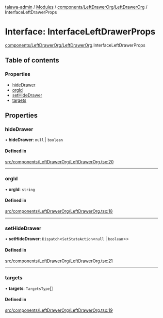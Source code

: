 [talawa-admin](../README.md) / [Modules](../modules.md) / [components/LeftDrawerOrg/LeftDrawerOrg](../modules/components_LeftDrawerOrg_LeftDrawerOrg.md) / InterfaceLeftDrawerProps

# Interface: InterfaceLeftDrawerProps

[components/LeftDrawerOrg/LeftDrawerOrg](../modules/components_LeftDrawerOrg_LeftDrawerOrg.md).InterfaceLeftDrawerProps

## Table of contents

### Properties

- [hideDrawer](components_LeftDrawerOrg_LeftDrawerOrg.InterfaceLeftDrawerProps.md#hidedrawer)
- [orgId](components_LeftDrawerOrg_LeftDrawerOrg.InterfaceLeftDrawerProps.md#orgid)
- [setHideDrawer](components_LeftDrawerOrg_LeftDrawerOrg.InterfaceLeftDrawerProps.md#sethidedrawer)
- [targets](components_LeftDrawerOrg_LeftDrawerOrg.InterfaceLeftDrawerProps.md#targets)

## Properties

### hideDrawer

• **hideDrawer**: ``null`` \| `boolean`

#### Defined in

[src/components/LeftDrawerOrg/LeftDrawerOrg.tsx:20](https://github.com/vasujain275/talawa-admin/blob/b5dc326/src/components/LeftDrawerOrg/LeftDrawerOrg.tsx#L20)

___

### orgId

• **orgId**: `string`

#### Defined in

[src/components/LeftDrawerOrg/LeftDrawerOrg.tsx:18](https://github.com/vasujain275/talawa-admin/blob/b5dc326/src/components/LeftDrawerOrg/LeftDrawerOrg.tsx#L18)

___

### setHideDrawer

• **setHideDrawer**: `Dispatch`\<`SetStateAction`\<``null`` \| `boolean`\>\>

#### Defined in

[src/components/LeftDrawerOrg/LeftDrawerOrg.tsx:21](https://github.com/vasujain275/talawa-admin/blob/b5dc326/src/components/LeftDrawerOrg/LeftDrawerOrg.tsx#L21)

___

### targets

• **targets**: `TargetsType`[]

#### Defined in

[src/components/LeftDrawerOrg/LeftDrawerOrg.tsx:19](https://github.com/vasujain275/talawa-admin/blob/b5dc326/src/components/LeftDrawerOrg/LeftDrawerOrg.tsx#L19)
